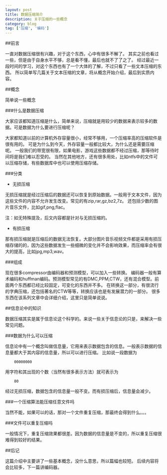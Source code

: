 ```yaml
---
layout: post
title: 数据压缩简介
description: 关于压缩的一些概念
category: blog
tag: ['压缩', '编码']
---
```



##前言

一直对数据压缩很有兴趣，对于这个东西，心中有很多不解了。
其实之前也看过一些，但是由于自身水平不够，总是看不懂，最后也就不了了之了。
经过最近一段时间的学习，对这个东西也有了一个大体的了解，不过只看了一些文本压缩的东西。
所以简单写几篇关于文本压缩的文章，将从概念开始介绍，最后到实质内容。

##概念

简单说一些概念

###什么是数据压缩

大家应该都知道压缩是什么，简单来说，压缩就是用较少的数据来表示较多的数据。可是数据为什么要进行压缩呢？

大家都知道以前的计算机外存容量很小，经常不够用，一个压缩率高的压缩软件是很有用的。
可是为什么到今天，外存容量一般都比较大，为什么还是需要压缩呢。
一般我们的带宽很有限，如果电影，游戏这些数据都不经过压缩，那等待时间将是我们难以忍受的。
当然在其他地方，还有很多用处，比如ntfs中的文件可以压缩存储，有些数据库中也可以使用压缩存储。


###分类

+ 无损压缩

无损压缩就是经过压缩后的数据还可以恢复到原始数据。一般用于文本文件，因为这些文件的内容不允许发生改变。常见的有zip,rar,gz,bz2,7z。
还包括少数的图片音乐文件，比如gif,png,flac。

注：如无特殊提及，后文内容都是针对与无损压缩的。


+ 有损压缩

那有损压缩就是压缩后的数据无法恢复。大部分图片音乐视频文件都是采用有损压缩存储的的，因为这些数据发生一些细微的变化并不会影响效果，而压缩率会有很大的提高，比如jpg,mp3,wav。

###组成

现在很多compressor由编码器和预测模型，可以加入一些转换。
编码器一般有算术编码和huffman编码。预测模型常见的有DMC,PPM,CTW，还有混合模型。前面两个东西都已经比较固定，可变化的东西并不多。
在转换这一部分，有很流行的字典压缩，还包括著名的CTW等等，转换应该也是有发展潜力的一部分。
很多东西在该系列文章中会详细介绍，这里只是简单说说。

##信息论中的知识

数据压缩其实是属于信息论这个科学的。来说一些关于信息论的只是，来解决一些常见问题。

###数据为什么可以压缩

信息论中有一个概念叫做信息量，它用来表示数据包含的信息。一般表示数据的信息量都大于其内容的信息量，所以可以进行压缩。
比如说一段数据为 

		00000000
用字符和其出现的个数（当然有很多表示方法）就可表示为 

		80
经过无损压缩，数据包含的信息量一般不变。而有损压缩后，信息量会减少。

###一个压缩算法能压缩任意文件吗

当然不能，如果可以的话，那对一个文件重复压缩，那最终会得到什么。。。

###文件可以重复压缩吗

一般情况下，重复压缩效果都很差。因为数据的信息量是不变的，所以重复压缩很难得到较好的结果。

##后记

这篇介绍中主要讲了一些基本概念，没什么意思，所以篇幅也较短。
后续内容将会比较多，下一篇讲编码器。


